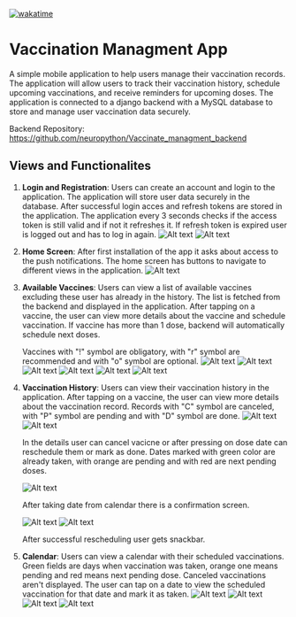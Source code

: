 [![wakatime](https://wakatime.com/badge/github/IgnacyBerent/vaccination_managment_app.svg)](https://wakatime.com/badge/github/IgnacyBerent/vaccination_managment_app)
# Vaccination Managment App

A simple mobile application to help users manage their vaccination records. The
application will allow users to track their vaccination history, schedule upcoming vaccinations, and receive reminders for upcoming doses. The application is connected to a django backend with a MySQL database to store and manage user vaccination data securely.

Backend Repository:
https://github.com/neuropython/Vaccinate_managment_backend

## Views and Functionalites

1. **Login and Registration**: Users can create an account and login to the application. The application will store user data securely in the database. After successful login acces and refresh tokens are stored in the application. The application every 3 seconds checks if the access token is still valid and if not it refreshes it. If refresh token is expired user is logged out and has to log in again.
   ![Alt text](readme_images/login_screen.jpeg)
   ![Alt text](readme_images/register_screen.jpeg)

2. **Home Screen**: After first installation of the app it asks about access to the push notifications. The home screen has buttons to navigate to different views in the application.
   ![Alt text](readme_images/home_screen.jpeg)

3. **Available Vaccines**: Users can view a list of available vaccines excluding these user has already in the history. The list is fetched from the backend and displayed in the application. After tapping on a vaccine, the user can view more details about the vaccine and schedule vaccination. If vaccine has more than 1 dose, backend will automatically schedule next doses.

   Vaccines with "!" symbol are obligatory, with "r" symbol are recommended and with "o" symbol are optional.
   ![Alt text](readme_images/vaccines_screen.jpeg)
   ![Alt text](readme_images/vaccine_details.jpeg)
   ![Alt text](readme_images/schedule_vaccine.jpeg)
   ![Alt text](readme_images/schedule_.jpeg)
   ![Alt text](readme_images/schedule_vaccine_calendar.jpeg)
   ![Alt text](readme_images/succesful_vaccine_add.jpeg)

4. **Vaccination History**: Users can view their vaccination history in the application. After tapping on a vaccine, the user can view more details about the vaccination record. Records with "C" symbol are canceled, with "P" symbol are pending and with "D" symbol are done.
   ![Alt text](readme_images/vaccine_records.png.jpeg)
   ![Alt text](readme_images/record_details.jpeg)

   In the details user can cancel vacicne or after pressing on dose date can reschedule them or mark as done. Dates marked with green color are already taken, with orange are pending and with red are next pending doses.

   ![Alt text](readme_images/record_update.jpeg)

   After taking date from calendar there is a confirmation screen.

   ![Alt text](readme_images/record_confirm.jpeg)
   ![Alt text](readme_images/reshedule_succesful.jpeg)

   After successful rescheduling user gets snackbar.

5. **Calendar**: Users can view a calendar with their scheduled vaccinations. Green fields are days when vaccination was taken, orange one means pending and red means next pending dose. Canceled vaccinations aren't displayed. The user can tap on a date to view the scheduled vaccination for that date and mark it as taken.
   ![Alt text](readme_images/calendar_screen.jpeg)
   ![Alt text](readme_images/calendar_vaccine_details.jpeg)
   ![Alt text](readme_images/take_vaccine_confirmation.jpeg)
   ![Alt text](readme_images/succesful_vaccine_dosetake.jpeg)
